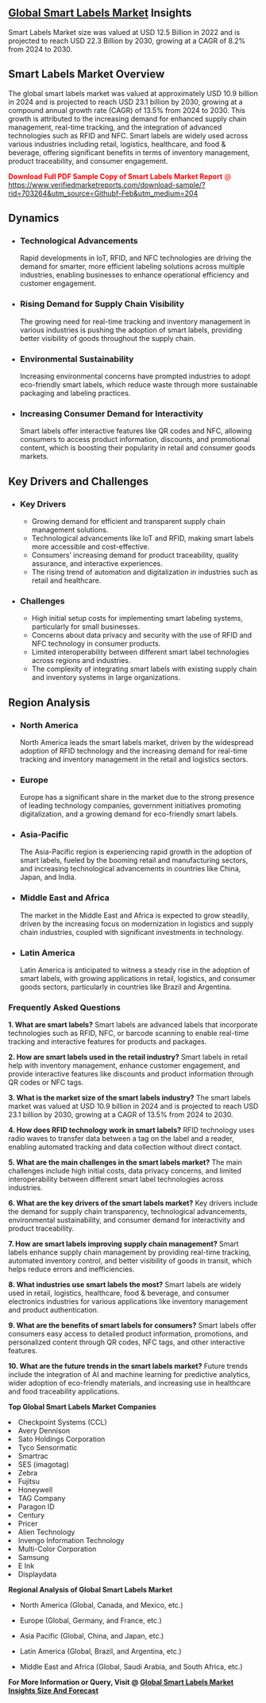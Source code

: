 <h2><a href="https://www.verifiedmarketreports.com/download-sample/?rid=703264&amp;utm_source=Githubf&amp;utm_medium=204" target="_blank">Global Smart Labels Market</a> Insights</h2><p>Smart Labels Market size was valued at USD 12.5 Billion in 2022 and is projected to reach USD 22.3 Billion by 2030, growing at a CAGR of 8.2% from 2024 to 2030.</p><p> <h2>Smart Labels Market Overview</h2> <p>The global smart labels market was valued at approximately USD 10.9 billion in 2024 and is projected to reach USD 23.1 billion by 2030, growing at a compound annual growth rate (CAGR) of 13.5% from 2024 to 2030. This growth is attributed to the increasing demand for enhanced supply chain management, real-time tracking, and the integration of advanced technologies such as RFID and NFC. Smart labels are widely used across various industries including retail, logistics, healthcare, and food & beverage, offering significant benefits in terms of inventory management, product traceability, and consumer engagement.</p> <p><p><span class=""><span style="color: #ff0000;"><strong>Download Full PDF Sample Copy of Smart Labels Market Report</strong> @ </span><a href="https://www.verifiedmarketreports.com/download-sample/?rid=703264&amp;utm_source=Githubf-Feb&amp;utm_medium=204" target="_blank">https://www.verifiedmarketreports.com/download-sample/?rid=703264&amp;utm_source=Githubf-Feb&amp;utm_medium=204</a></span></p></p> <h2>Dynamics</h2> <ul> <li><h3>Technological Advancements</h3> Rapid developments in IoT, RFID, and NFC technologies are driving the demand for smarter, more efficient labeling solutions across multiple industries, enabling businesses to enhance operational efficiency and customer engagement.</li> <li><h3>Rising Demand for Supply Chain Visibility</h3> The growing need for real-time tracking and inventory management in various industries is pushing the adoption of smart labels, providing better visibility of goods throughout the supply chain.</li> <li><h3>Environmental Sustainability</h3> Increasing environmental concerns have prompted industries to adopt eco-friendly smart labels, which reduce waste through more sustainable packaging and labeling practices.</li> <li><h3>Increasing Consumer Demand for Interactivity</h3> Smart labels offer interactive features like QR codes and NFC, allowing consumers to access product information, discounts, and promotional content, which is boosting their popularity in retail and consumer goods markets.</li> </ul> <h2>Key Drivers and Challenges</h2> <ul> <li><h3>Key Drivers</h3> <ul> <li>Growing demand for efficient and transparent supply chain management solutions.</li> <li>Technological advancements like IoT and RFID, making smart labels more accessible and cost-effective.</li> <li>Consumers’ increasing demand for product traceability, quality assurance, and interactive experiences.</li> <li>The rising trend of automation and digitalization in industries such as retail and healthcare.</li> </ul> </li> <li><h3>Challenges</h3> <ul> <li>High initial setup costs for implementing smart labeling systems, particularly for small businesses.</li> <li>Concerns about data privacy and security with the use of RFID and NFC technology in consumer products.</li> <li>Limited interoperability between different smart label technologies across regions and industries.</li> <li>The complexity of integrating smart labels with existing supply chain and inventory systems in large organizations.</li> </ul> </li> </ul> <h2>Region Analysis</h2> <ul> <li><h3>North America</h3> North America leads the smart labels market, driven by the widespread adoption of RFID technology and the increasing demand for real-time tracking and inventory management in the retail and logistics sectors.</li> <li><h3>Europe</h3> Europe has a significant share in the market due to the strong presence of leading technology companies, government initiatives promoting digitalization, and a growing demand for eco-friendly smart labels.</li> <li><h3>Asia-Pacific</h3> The Asia-Pacific region is experiencing rapid growth in the adoption of smart labels, fueled by the booming retail and manufacturing sectors, and increasing technological advancements in countries like China, Japan, and India.</li> <li><h3>Middle East and Africa</h3> The market in the Middle East and Africa is expected to grow steadily, driven by the increasing focus on modernization in logistics and supply chain industries, coupled with significant investments in technology.</li> <li><h3>Latin America</h3> Latin America is anticipated to witness a steady rise in the adoption of smart labels, with growing applications in retail, logistics, and consumer goods sectors, particularly in countries like Brazil and Argentina.</li> </ul> <h3>Frequently Asked Questions</h3> <p><b>1. What are smart labels?</b> Smart labels are advanced labels that incorporate technologies such as RFID, NFC, or barcode scanning to enable real-time tracking and interactive features for products and packages.</p> <p><b>2. How are smart labels used in the retail industry?</b> Smart labels in retail help with inventory management, enhance customer engagement, and provide interactive features like discounts and product information through QR codes or NFC tags.</p> <p><b>3. What is the market size of the smart labels industry?</b> The smart labels market was valued at USD 10.9 billion in 2024 and is projected to reach USD 23.1 billion by 2030, growing at a CAGR of 13.5% from 2024 to 2030.</p> <p><b>4. How does RFID technology work in smart labels?</b> RFID technology uses radio waves to transfer data between a tag on the label and a reader, enabling automated tracking and data collection without direct contact.</p> <p><b>5. What are the main challenges in the smart labels market?</b> The main challenges include high initial costs, data privacy concerns, and limited interoperability between different smart label technologies across industries.</p> <p><b>6. What are the key drivers of the smart labels market?</b> Key drivers include the demand for supply chain transparency, technological advancements, environmental sustainability, and consumer demand for interactivity and product traceability.</p> <p><b>7. How are smart labels improving supply chain management?</b> Smart labels enhance supply chain management by providing real-time tracking, automated inventory control, and better visibility of goods in transit, which helps reduce errors and inefficiencies.</p> <p><b>8. What industries use smart labels the most?</b> Smart labels are widely used in retail, logistics, healthcare, food & beverage, and consumer electronics industries for various applications like inventory management and product authentication.</p> <p><b>9. What are the benefits of smart labels for consumers?</b> Smart labels offer consumers easy access to detailed product information, promotions, and personalized content through QR codes, NFC tags, and other interactive features.</p> <p><b>10. What are the future trends in the smart labels market?</b> Future trends include the integration of AI and machine learning for predictive analytics, wider adoption of eco-friendly materials, and increasing use in healthcare and food traceability applications.</p> </p><p><strong>Top Global Smart Labels Market Companies</strong></p><div data-test-id=""><p><li>Checkpoint Systems (CCL)</li><li> Avery Dennison</li><li> Sato Holdings Corporation</li><li> Tyco Sensormatic</li><li> Smartrac</li><li> SES (imagotag)</li><li> Zebra</li><li> Fujitsu</li><li> Honeywell</li><li> TAG Company</li><li> Paragon ID</li><li> Century</li><li> Pricer</li><li> Alien Technology</li><li> Invengo Information Technology</li><li> Multi-Color Corporation</li><li> Samsung</li><li> E Ink</li><li> Displaydata</li></p><div><strong>Regional Analysis of&nbsp;Global Smart Labels Market</strong></div><ul><li dir="ltr"><p dir="ltr">North America&nbsp;(Global, Canada, and Mexico, etc.)</p></li><li dir="ltr"><p dir="ltr">Europe (Global, Germany, and France, etc.)</p></li><li dir="ltr"><p dir="ltr">Asia Pacific&nbsp;(Global, China, and Japan, etc.)</p></li><li dir="ltr"><p dir="ltr">Latin America&nbsp;(Global, Brazil, and Argentina, etc.)</p></li><li dir="ltr">Middle East and Africa&nbsp;(Global, Saudi Arabia, and South Africa, etc.)</li></ul><p><strong>For More Information or Query, Visit @&nbsp;</strong><strong><a href="https://www.verifiedmarketreports.com/product/smart-labels-market/?utm_source=Githubf&amp;utm_medium=204" target="_blank">Global Smart Labels Market Insights Size And Forecast</a></strong></p></div>
